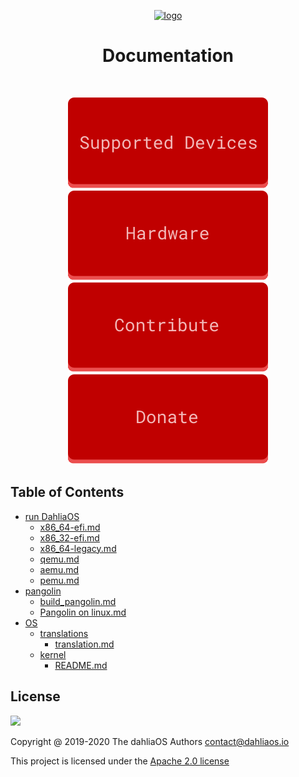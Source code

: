 <p align="center">
  <a href="https://www.dahliaos.io">
    <img width="60%" src="https://github.com/dahlia-os/brand/blob/master/Logo%20SVGs/dahliaOS%20logo%20with%20text%20(drop%20shadow).svg" alt="logo" />
  </a>

  <br>
    <h1 align="center"><center>Documentation</center></h1>
  <br>

<p align="center">
  <a href="supported-hardware.md">
    <img src="assets/button/supported%20hardware.svg" alt="supported-hardware" />
  </a>
  <a href="hardware">
    <img src="assets/button/hardware.svg" alt="hardware" />
  </a>
  <a href=".github/CONTRIBUTING.md">
    <img src="assets/button/contribute.svg" alt="contribute" />
  </a>
  <a href="https://dahliaos.io/donate/">
    <img src="assets/button/donate.svg" alt="donate" />
  </a>
</p>

## Table of Contents

- [run DahliaOS](run%20DahliaOS)
  * [x86_64-efi.md](run%20DahliaOS/x86_64-efi.md)
  * [x86_32-efi.md](run%20DahliaOS/x86_32-efi.md)
  * [x86_64-legacy.md](run%20DahliaOS/x86_64-legacy.md)
  * [qemu.md](run%20DahliaOS/qemu.md)
  * [aemu.md](run%20DahliaOS/aemu.md)
  * [pemu.md](run%20DahliaOS/pemu.md)
- [pangolin](pangolin)
  * [build_pangolin.md](pangolin/build_pangolin.md)
  * [Pangolin on linux.md](pangolin/Pangolin%20on%20linux.md)
- [OS](OS)
  * [translations](OS/translations)
    * [translation.md](OS/translations/translation.md)
  * [kernel](OS/kernel)
    * [README.md](OS/kernel/README.md)

## License

<p align="left">
  <img width="45%" src="https://github.com/dahlia-os/brand/blob/master/Logo%20SVGs/dahliaOS%20logo%20with%20text%20(drop%20shadow).svg"
</p>

Copyright @ 2019-2020 The dahliaOS Authors contact@dahliaos.io

This project is licensed under the [Apache 2.0 license](LICENSE)
